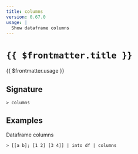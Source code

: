 ```yaml
---
title: columns
version: 0.67.0
usage: |
  Show dataframe columns
---
```


# <code>{{ $frontmatter.title }}</code>

<div style='white-space: pre-wrap;'>{{ $frontmatter.usage }}</div>

## Signature

```> columns ```

## Examples

Dataframe columns
```shell
> [[a b]; [1 2] [3 4]] | into df | columns
```
